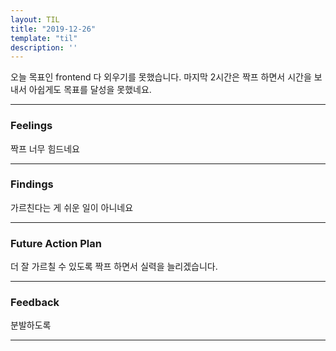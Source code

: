 ```yaml
---
layout: TIL
title: "2019-12-26"
template: "til"
description: ''
---
```


오늘 목표인 frontend 다 외우기를 못했습니다. 마지막 2시간은 짝프 하면서 시간을 보내서 아쉽게도 목표를 달성을 못했네요.

---

### Feelings

짝프 너무 힘드네요

---

### Findings

가르친다는 게 쉬운 일이 아니네요

---

### Future Action Plan

더 잘 가르칠 수 있도록 짝프 하면서 실력을 늘리겠습니다.

---

### Feedback

분발하도록

---
